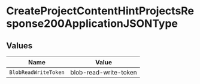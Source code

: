 # CreateProjectContentHintProjectsResponse200ApplicationJSONType


## Values

| Name                  | Value                 |
| --------------------- | --------------------- |
| `BlobReadWriteToken`  | blob-read-write-token |